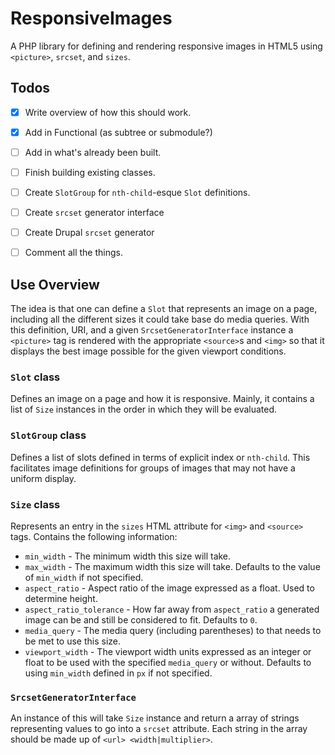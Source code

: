 # ResponsiveImages
A PHP library for defining and rendering responsive images in HTML5 using 
`<picture>`, `srcset`, and `sizes`. 


## Todos

* [x] Write overview of how this should work.
* [x] Add in Functional (as subtree or submodule?)
* [ ] Add in what's already been built.
* [ ] Finish building existing classes.
* [ ] Create `SlotGroup` for `nth-child`-esque `Slot` definitions.
* [ ] Create `srcset` generator interface
* [ ] Create Drupal `srcset` generator
* [ ] Comment all the things.


## Use Overview

The idea is that one can define a `Slot` that represents an image on a page, 
including all the different sizes it could take base do media queries. With 
this definition, URI, and a given `SrcsetGeneratorInterface` instance a 
`<picture>` tag is rendered with the appropriate `<source>`s and `<img>` so 
that it displays the best image possible for the given viewport conditions.

### `Slot` class

Defines an image on a page and how it is responsive. Mainly, it contains a 
list of `Size` instances in the order in which they will be evaluated.

### `SlotGroup` class

Defines a list of slots defined in terms of explicit index or `nth-child`. 
This facilitates image definitions for groups of images that may not have a 
uniform display.

### `Size` class

Represents an entry in the `sizes` HTML attribute for `<img>` and `<source>` 
tags. Contains the following information:

* `min_width` - The minimum width this size will take.
* `max_width` - The maximum width this size will take. Defaults to the value 
of `min_width` if not specified.
* `aspect_ratio` - Aspect ratio of the image expressed as a float. Used to 
determine height.
* `aspect_ratio_tolerance` - How far away from `aspect_ratio` a generated 
image can be and still be considered to fit. Defaults to `0`.
* `media_query` - The media query (including parentheses) to that needs to be
 met to use this size.
* `viewport_width` - The viewport width units expressed as an integer or 
 float to be used with the specified `media_query` or without. Defaults to 
 using `min_width` defined in `px` if not specified.

### `SrcsetGeneratorInterface`

An instance of this will take `Size` instance and return a array of strings 
representing values to go into a `srcset` attribute. Each string in the array
 should be made up of `<url> <width|multiplier>`.
